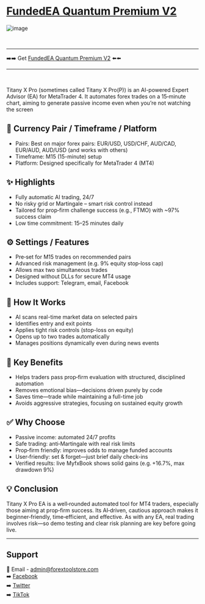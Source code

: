 # <a href="https://forextoolstore.com/product/fundedea-quantum-premium-v2/">FundedEA Quantum Premium V2</a>

![image](https://github.com/user-attachments/assets/b934764b-a0f2-4f8c-bf34-0e7ca916da2e)

<br>
<hr>
➡️➡️ Get <a href="https://forextoolstore.com/product/fundedea-quantum-premium-v2/">FundedEA Quantum Premium V2</a> ⬅️⬅️
<hr>
<br>

Titany X Pro (sometimes called Titany X Pro(P)) is an AI-powered Expert Advisor (EA) for MetaTrader 4. It automates forex trades on a 15‑minute chart, aiming to generate passive income even when you’re not watching the screen

## 💱 Currency Pair / Timeframe / Platform

- Pairs: Best on major forex pairs: EUR/USD, USD/CHF, AUD/CAD, EUR/AUD, AUD/USD (and works with others)
- Timeframe: M15 (15-minute) setup
- Platform: Designed specifically for MetaTrader 4 (MT4)

## ✨ Highlights

- Fully automatic AI trading, 24/7
- No risky grid or Martingale – smart risk control instead
- Tailored for prop‑firm challenge success (e.g., FTMO) with ~97% success claim
- Low time commitment: 15–25 minutes daily

## ⚙️ Settings / Features

- Pre‑set for M15 trades on recommended pairs
- Advanced risk management (e.g. 9% equity stop‑loss cap)
- Allows max two simultaneous trades
- Designed without DLLs for secure MT4 usage
- Includes support: Telegram, email, Facebook

## 🔄 How It Works

- AI scans real-time market data on selected pairs
- Identifies entry and exit points
- Applies tight risk controls (stop-loss on equity)
- Opens up to two trades automatically
- Manages positions dynamically even during news events

## 🎯 Key Benefits

- Helps traders pass prop‑firm evaluation with structured, disciplined automation
- Removes emotional bias—decisions driven purely by code
- Saves time—trade while maintaining a full-time job
- Avoids aggressive strategies, focusing on sustained equity growth

## ✅ Why Choose

- Passive income: automated 24/7 profits
- Safe trading: anti‑Martingale with real risk limits
- Prop‑firm friendly: improves odds to manage funded accounts
- User‑friendly: set & forget—just brief daily check-ins
- Verified results: live MyfxBook shows solid gains (e.g. +16.7%, max drawdown 9%)

## 💡 Conclusion

Titany X Pro EA is a well‑rounded automated tool for MT4 traders, especially those aiming at prop‑firm success. Its AI‑driven, cautious approach makes it beginner‑friendly, time‑efficient, and effective. As with any EA, real trading involves risk—so demo testing and clear risk planning are key before going live.

<hr>

## Support

📩 Email - <a href="mailto:admin@forextoolstore.com">admin@forextoolstore.com</a><br>
➡️ <a href="https://www.facebook.com/share/g/1CBq77wDk1/?mibextid=wwXIfr">Facebook</a><br>
➡️ <a href="https://x.com/forextoolstore?s=21">Twitter</a><br>
➡️ <a href="https://www.tiktok.com/@forextoolstore?_t=ZM-8xItNq9AxHk&_r=1">TikTok</a>



